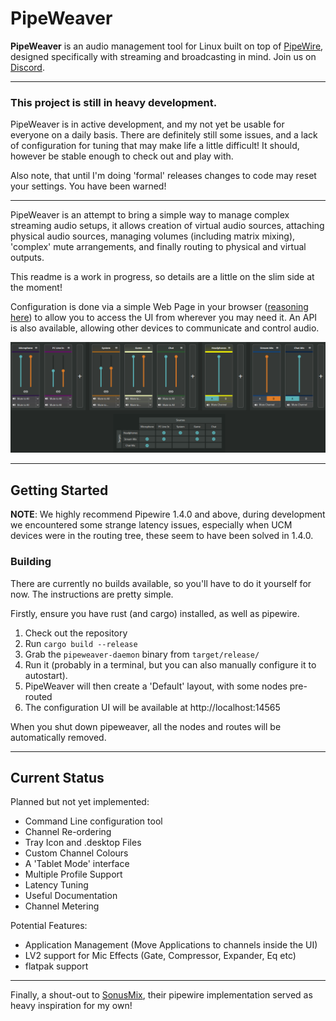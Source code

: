 # PipeWeaver

**PipeWeaver** is an audio management tool for Linux built on top of [PipeWire](https://pipewire.org), designed
specifically with streaming and broadcasting in mind. Join us on [Discord](https://discord.gg/gKVREmSwTh).

****

### This project is still in heavy development.

PipeWeaver is in active development, and my not yet be usable for everyone on a daily basis. There are definitely
still some issues, and a lack of configuration for tuning that may make life a little difficult! It should, however
be stable enough to check out and play with.

Also note, that until I'm doing 'formal' releases changes to code may reset your settings. You have been warned!
****

PipeWeaver is an attempt to bring a simple way to manage complex streaming audio setups, it allows creation of virtual
audio sources, attaching physical audio sources, managing volumes (including matrix mixing), 'complex' mute
arrangements, and finally routing to physical and virtual outputs.

This readme is a work in progress, so details are a little on the slim side at the moment!

Configuration is done via a simple Web Page in your
browser ([reasoning here](https://github.com/pipeweaver/pipeweaver/wiki/Why-a-Web-Page%3F)) to allow you to access the
UI from wherever you may need it. An API is also available, allowing other devices to communicate and control audio.

![img.png](.github/resources/img.png)

****

## Getting Started

**NOTE**: We highly recommend Pipewire 1.4.0 and above, during development we encountered some strange latency issues,
especially when UCM devices were in the routing tree, these seem to have been solved in 1.4.0.

### Building

There are currently no builds available, so you'll have to do it yourself for now. The instructions are pretty simple.

Firstly, ensure you have rust (and cargo) installed, as well as pipewire.

1) Check out the repository
2) Run `cargo build --release`
3) Grab the `pipeweaver-daemon` binary from `target/release/`
4) Run it (probably in a terminal, but you can also manually configure it to autostart).
5) PipeWeaver will then create a 'Default' layout, with some nodes pre-routed
6) The configuration UI will be available at http://localhost:14565

When you shut down pipeweaver, all the nodes and routes will be automatically removed.

****

## Current Status

Planned but not yet implemented:

* Command Line configuration tool
* Channel Re-ordering
* Tray Icon and .desktop Files
* Custom Channel Colours
* A 'Tablet Mode' interface
* Multiple Profile Support
* Latency Tuning
* Useful Documentation
* Channel Metering

Potential Features:

* Application Management (Move Applications to channels inside the UI)
* LV2 support for Mic Effects (Gate, Compressor, Expander, Eq etc)
* flatpak support

****
Finally, a shout-out to [SonusMix](https://codeberg.org/sonusmix/sonusmix), their pipewire implementation
served as heavy inspiration for my own!